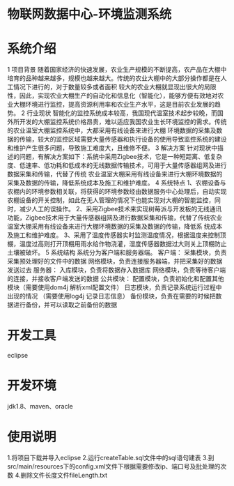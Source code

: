 # 物联网数据中心-环境监测系统
# 系统介绍
1 项目背景
  随着国家经济的快速发展，农业生产规模的不断提高，农产品在大棚中培育的品种越来越多，规模也越来越大。传统的农业大棚中的大部分操作都是在人工情况下进行的，对于数量较多或者面积
  较大的农业大棚就显现出很大的局限性，因此，实现农业大棚生产的自动化和信息化（智能化），能够方便有效地对农业大棚环境进行监控，提高资源利用率和农业生产水平，这是目前农业发展的趋势。
2 行业现状
  智能化的监控系统成本较高，我国现代温室技术起步较晚，而国外所开发的大棚监控系统价格昂贵，难以适应我国农业生长环境监控的需求。传统的农业温室大棚监控系统中，大都采用有线设备来进行大棚
  环境数据的采集及数据的传输，较大的监控区域需要大量传感器和执行设备的使用导致监控系统的建设和维护产生很多问题，导致施工难度大，且维修不便。
3 解决方案
  针对现状中描述的问题，有解决方案如下：系统中采用Zigbee技术，它是一种短距离、低复杂度、低速率、低功耗和低成本的无线数据传输技术，可用于大量传感器组网及进行数据采集和传输，代替了传统
  农业温室大棚采用有线设备来进行大棚环境数据的采集及数据的传输，降低系统成本及施工和维护难度。
4 系统特点
  1、农棚设备与农棚内的环境参数相关联，将获得的环境参数经由数据服务中心处理后，自动实现农棚设备的开关控制，如此在无人管理的情况下也能实现对大棚的智能监控，同时，减少人工的误操作。
  2、采用Zigbee技术来实现树莓派与开发板的无线通讯功能，Zigbee技术用于大量传感器组网及进行数据采集和传输，代替了传统农业温室大棚采用有线设备来进行大棚环境数据的采集及数据的传输，降低系
    统成本及施工和维护难度。
  3、采用了温度传感器实时监测温度情况，根据温度来控制顶棚，温度过高则打开顶棚用雨水给作物浇灌，湿度传感器数据过大则关上顶棚防止土壤被破坏。
5 系统结构
  系统分为客户端和服务器端。
  客户端：
    采集模块，负责采集预处理好的文件中的数据
    网络模块，负责连接服务器端，并把采集好的数据发送过去
  服务器：
    入库模块，负责将数据存入数据库
    网络模块，负责等待客户端的连接，并接收客户端发送的数据
  公共模块：
    配置模块，负责初始化和配置其他模块（需要使用dom4j 解析xml配置文件）
    日志模块，负责记录系统运行过程中出现的情况 （需要使用log4j 记录日志信息）
    备份模块，负责在需要的时候把数据进行备份，并可以读取之前备份的数据
# 开发工具
  eclipse
# 开发环境
   jdk1.8、maven、oracle
# 使用说明
  1.将项目下载并导入eclipse
  2.运行createTable.sql文件中的sql语句建表
  3.到src/main/resources下的config.xml文件下根据需要修改ip、端口号及批处理的次数
  4.删除文件长度文件fileLength.txt

